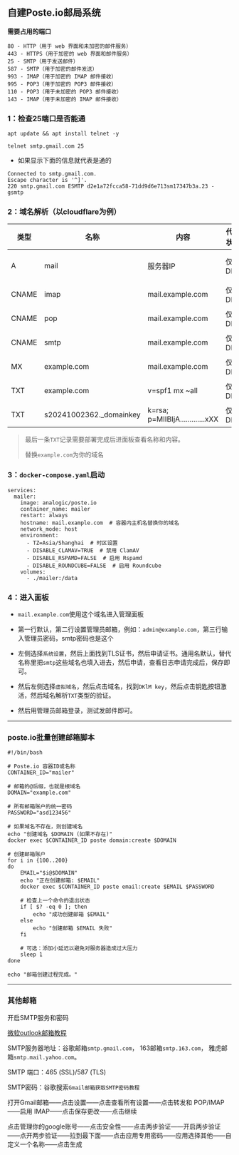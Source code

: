 ## 自建Poste.io邮局系统

**需要占用的端口**
```
80 - HTTP（用于 web 界面和未加密的邮件服务）
443 - HTTPS（用于加密的 web 界面和邮件服务）
25 - SMTP（用于发送邮件）
587 - SMTP（用于加密的邮件发送）
993 - IMAP（用于加密的 IMAP 邮件接收）
995 - POP3（用于加密的 POP3 邮件接收）
110 - POP3（用于未加密的 POP3 邮件接收）
143 - IMAP（用于未加密的 IMAP 邮件接收）
```


### 1：检查25端口是否能通

```
apt update && apt install telnet -y
```
```
telnet smtp.gmail.com 25
```
- 如果显示下面的信息就代表是通的
```
Connected to smtp.gmail.com.
Escape character is '^]'.
220 smtp.gmail.com ESMTP d2e1a72fcca58-71dd9d6e713sm17347b3a.23 - gsmtp
```

### 2：域名解析（以cloudflare为例）

| 类型   | 名称                  | 内容                                         | 代理状态 | TTL       |
|--------|---------------------|--------------------------------------------|----------|-----------|
| A      | mail                | 服务器IP                           | 仅 DNS   | 1 分钟    |
| CNAME  | imap                | mail.example.com                           | 仅 DNS   | 自动      |
| CNAME  | pop                 | mail.example.com                           | 仅 DNS   | 自动      |
| CNAME  | smtp                | mail.example.com                           | 仅 DNS   | 自动      |
| MX     | example.com         | mail.example.com                           | 仅 DNS   | 自动      |
| TXT    | example.com         | v=spf1 mx ~all                            | 仅 DNS   |  自动      |
| TXT    | s20241002362._domainkey   | k=rsa; p=MIIBIjA.............xXX            | 仅 DNS   |  自动      |

> 最后一条`TXT`记录需要部署完成后进面板查看名称和内容。
>
> 替换`example.com`为你的域名

### 3：`docker-compose.yaml`启动
```
services:
  mailer:
    image: analogic/poste.io
    container_name: mailer
    restart: always
    hostname: mail.example.com  # 容器内主机名替换你的域名
    network_mode: host
    environment:
      - TZ=Asia/Shanghai  # 时区设置
      - DISABLE_CLAMAV=TRUE  # 禁用 ClamAV
      - DISABLE_RSPAMD=FALSE  # 启用 Rspamd
      - DISABLE_ROUNDCUBE=FALSE  # 启用 Roundcube
    volumes:
      - ./mailer:/data
```


###  4：进入面板

- `mail.example.com`使用这个域名进入管理面板

- 第一行默认，第二行设置管理员邮箱，例如：`admin@example.com`，第三行输入管理员密码，smtp密码也是这个

- 左侧选择`系统设置`，然后上面找到TLS证书，然后申请证书。通用名默认，替代名称里把`smtp`这些域名也填入进去，然后申请，查看日志申请完成后，保存即可。

- 然后左侧选择`虚拟域名`，然后点击域名，找到`DKlM key`，然后点击钥匙按钮激活，然后域名解析`TXT`类型的验证。

- 然后用管理员邮箱登录，测试发邮件即可。


---
### poste.io批量创建邮箱脚本
```
#!/bin/bash

# Poste.io 容器ID或名称
CONTAINER_ID="mailer"

# 邮箱的@后缀，也就是根域名
DOMAIN="example.com"

# 所有邮箱账户的统一密码
PASSWORD="asd123456"

# 如果域名不存在，则创建域名
echo "创建域名 $DOMAIN (如果不存在)"
docker exec $CONTAINER_ID poste domain:create $DOMAIN

# 创建邮箱账户
for i in {100..200}
do
    EMAIL="$i@$DOMAIN"
    echo "正在创建邮箱: $EMAIL"
    docker exec $CONTAINER_ID poste email:create $EMAIL $PASSWORD
    
    # 检查上一个命令的退出状态
    if [ $? -eq 0 ]; then
        echo "成功创建邮箱 $EMAIL"
    else
        echo "创建邮箱 $EMAIL 失败"
    fi
    
    # 可选：添加小延迟以避免对服务器造成过大压力
    sleep 1
done

echo "邮箱创建过程完成。"
```



---

### 其他邮箱

开启SMTP服务和密码

 [微软outlook邮箱教程](https://garden.1900.live/22-knowledge/%E6%93%8D%E4%BD%9C%E7%B3%BB%E7%BB%9F/windows/%E5%BC%80%E5%90%AF%E5%BE%AE%E8%BD%AF-outlook-%E9%82%AE%E7%AE%B1-pop-imap-smtp-%E6%9C%8D%E5%8A%A1%E5%92%8C%E8%8E%B7%E5%8F%96%E6%9C%8D%E5%8A%A1%E5%AF%86%E7%A0%81-%E6%8E%88%E6%9D%83%E7%A0%81)

SMTP服务器地址：谷歌邮箱`smtp.gmail.com`， 163邮箱`smtp.163.com`， 雅虎邮箱`smtp.mail.yahoo.com`。

SMTP 端口：465 (SSL)/587 (TLS)

SMTP密码：谷歌搜索`Gmail邮箱获取SMTP密码教程`

打开Gmail邮箱——点击设置——点击查看所有设置——点击转发和 POP/IMAP——启用 IMAP——点击保存更改——点击继续

点击管理你的google账号——点击安全性——点击两步验证——开启两步验证——点开两步验证——拉到最下面——点击应用专用密码——应用选择其他——自定义一个名称——点击生成
